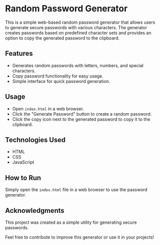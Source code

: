 # Random Password Generator
This is a simple web-based random password generator that allows users to generate secure passwords with various characters. The generator creates passwords based on predefined character sets and provides an option to copy the generated password to the clipboard.

## Features
- Generates random passwords with letters, numbers, and special characters.
- Copy password functionality for easy usage.
- Simple interface for quick password generation.

## Usage
- Open `index.html` in a web browser.
- Click the "Generate Password" button to create a random password.
- Click the copy icon next to the generated password to copy it to the clipboard.

## Technologies Used
- HTML
- CSS
- JavaScript

## How to Run
Simply open the `index.html` file in a web browser to use the password generator.

## Acknowledgments

This project was created as a simple utility for generating secure passwords.

Feel free to contribute to improve this generator or use it in your projects!


